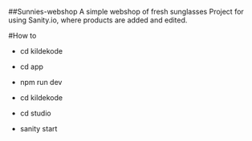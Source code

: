 ##Sunnies-webshop
A simple webshop of fresh sunglasses 
Project for using Sanity.io, where products are added and edited. 


#How to
- cd kildekode
- cd app 
- npm run dev

- cd kildekode
- cd studio
- sanity start